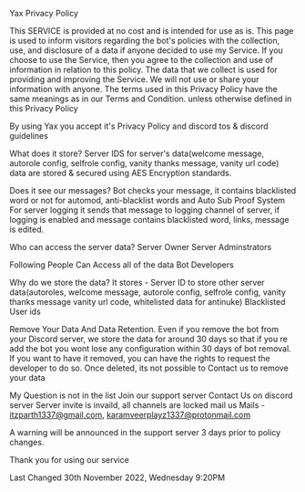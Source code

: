 Yax Privacy Policy
                        
This SERVICE is provided at no cost and is intended for use as is. This page is used to inform visitors regarding the bot's policies with the collection, use, and disclosure of a data if anyone decided to use my Service. If you choose to use the Service, then you agree to the collection and use of information in relation to this policy. The data that we collect is used for providing and improving the Service. We will not use or share your information with anyone. The terms used in this Privacy Policy have the same meanings as in our Terms and Condition. unless otherwise defined in this Privacy Policy
                        
By using Yax you accept it's Privacy Policy and discord tos & discord guidelines


What does it store?
Server IDS for server's data(welcome message, autorole config, selfrole config, vanity thanks message, vanity url code)
data are stored & secured using AES Encryption standards.

Does it see our messages?
Bot checks your message, it contains blacklisted word or not for automod, anti-blacklist words and Auto Sub Proof System
For server logging it sends that message to logging channel of server, if logging is enabled and message contains blacklisted word, links, message is edited.

Who can access the server data?
Server Owner
Server Adminstrators

Following People Can Access all of the data
Bot Developers

Why do we store the data?
It stores -
Server ID to store other server data(autoroles, welcome message, autorole config, selfrole config, vanity thanks message vanity url code, whitelisted data for antinuke)
Blacklisted User ids

Remove Your Data And Data Retention.
Even if you remove the bot from your Discord server, we store the data for around 30 days so that if you re add the bot you wont lose any configuration within 30 days of bot removal.
If you want to have it removed, you can have the rights to request the developer to do so. Once deleted, its not possible to
Contact us to remove your data

My Question is not in the list
Join our support server
Contact Us on discord server
Server invite is invaild, all channels are locked mail us
Mails - itzparth1337@gmail.com, karamveerplayz1337@protonmail.com

A warning will be announced in the support server 3 days prior to policy changes.

Thank you for using our service
                        
Last Changed 30th November 2022, Wednesday 9:20PM
                        
